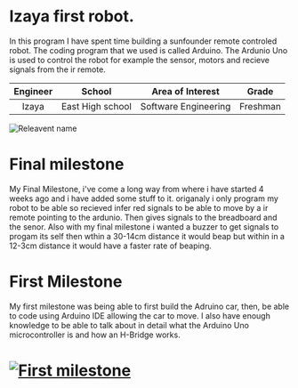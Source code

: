 # Izaya first robot.
In this program I have spent time building a sunfounder remote controled robot. The coding program that we used is called Arduino. The Ardunio Uno is used to control the robot for example the sensor, motors and recieve signals from the ir remote.

| **Engineer** | **School** | **Area of Interest** | **Grade** |
|:--:|:--:|:--:|:--:|
| Izaya | East High school | Software Engineering | Freshman  

![Releavent name](https://i.imgur.com/kyty37z.jpeg)

# Final milestone
My Final Milestone, i've come a long way from where i have started 4 weeks ago and i have added some stuff to it. origanaly i only program my robot to be able so recieved infer red signals to be able to move by a ir remote pointing to the ardunio. Then gives signals to the breadboard and the senor. Also with my final milestone i wanted a buzzer to get signals to progam its self then wthin a 30-14cm distance it would beap but within in a 12-3cm distance it would have a faster rate of beaping. 

# First Milestone 
My first milestone was being able to first build the Adruino car, then, be able to code using Arduino IDE allowing the car to move. I also have enough knowledge to be able to talk about in detail what the Arduino Uno microcontroller is and how an H-Bridge works.

# [![First milestone](https://res.cloudinary.com/marcomontalbano/image/upload/v1733264632/video_to_markdown/images/youtube--vZlUFnVs14A-c05b58ac6eb4c4700831b2b3070cd403.jpg)](https://www.youtube.com/watch?v=vZlUFnVs14A "First milestone")


